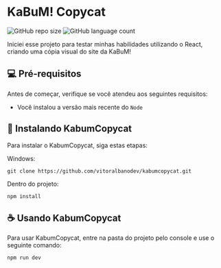 # KaBuM! Copycat

![GitHub repo size](https://img.shields.io/github/repo-size/vitoralbanodev/kabumcopycat?style=for-the-badge)
![GitHub language count](https://img.shields.io/github/languages/count/vitoralbanodev/kabumcopycat?style=for-the-badge)

<!-- <img src="imagem.png" alt="Exemplo imagem"> -->

Iniciei esse projeto para testar minhas habilidades utilizando o React, criando uma cópia visual do site da KaBuM!


## 💻 Pré-requisitos

Antes de começar, verifique se você atendeu aos seguintes requisitos:

- Você instalou a versão mais recente do `Node`

## 🚀 Instalando KabumCopycat

Para instalar o KabumCopycat, siga estas etapas:

Windows:

```
git clone https://github.com/vitoralbanodev/kabumcopycat.git
```

Dentro do projeto:
```
npm install
```

## ☕ Usando KabumCopycat

Para usar KabumCopycat, entre na pasta do projeto pelo console e use o seguinte comando:

```
npm run dev
```
